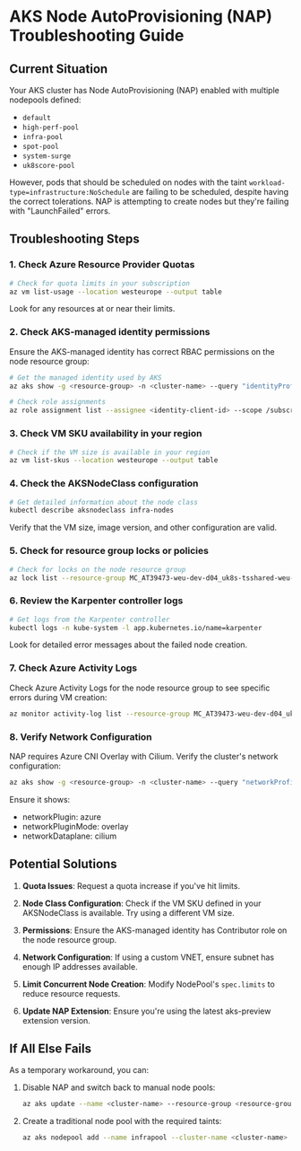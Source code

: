 # AKS Node AutoProvisioning (NAP) Troubleshooting Guide

## Current Situation

Your AKS cluster has Node AutoProvisioning (NAP) enabled with multiple nodepools defined:
- `default`
- `high-perf-pool`
- `infra-pool`
- `spot-pool`
- `system-surge`
- `uk8score-pool`

However, pods that should be scheduled on nodes with the taint `workload-type=infrastructure:NoSchedule` are failing to be scheduled, despite having the correct tolerations. NAP is attempting to create nodes but they're failing with "LaunchFailed" errors.

## Troubleshooting Steps

### 1. Check Azure Resource Provider Quotas

```bash
# Check for quota limits in your subscription
az vm list-usage --location westeurope --output table
```

Look for any resources at or near their limits.

### 2. Check AKS-managed identity permissions

Ensure the AKS-managed identity has correct RBAC permissions on the node resource group:

```bash
# Get the managed identity used by AKS
az aks show -g <resource-group> -n <cluster-name> --query "identityProfile.kubeletidentity.clientId" -o tsv

# Check role assignments
az role assignment list --assignee <identity-client-id> --scope /subscriptions/<subscription-id>/resourceGroups/MC_*
```

### 3. Check VM SKU availability in your region

```bash
# Check if the VM size is available in your region
az vm list-skus --location westeurope --output table
```

### 4. Check the AKSNodeClass configuration

```bash
# Get detailed information about the node class
kubectl describe aksnodeclass infra-nodes
```

Verify that the VM size, image version, and other configuration are valid.

### 5. Check for resource group locks or policies

```bash
# Check for locks on the node resource group
az lock list --resource-group MC_AT39473-weu-dev-d04_uk8s-tsshared-weu-gt025-int-d04_westeurope
```

### 6. Review the Karpenter controller logs

```bash
# Get logs from the Karpenter controller
kubectl logs -n kube-system -l app.kubernetes.io/name=karpenter
```

Look for detailed error messages about the failed node creation.

### 7. Check Azure Activity Logs

Check Azure Activity Logs for the node resource group to see specific errors during VM creation:

```bash
az monitor activity-log list --resource-group MC_AT39473-weu-dev-d04_uk8s-tsshared-weu-gt025-int-d04_westeurope --start-time 2025-05-13T00:00:00Z
```

### 8. Verify Network Configuration

NAP requires Azure CNI Overlay with Cilium. Verify the cluster's network configuration:

```bash
az aks show -g <resource-group> -n <cluster-name> --query "networkProfile"
```

Ensure it shows:
- networkPlugin: azure
- networkPluginMode: overlay
- networkDataplane: cilium

## Potential Solutions

1. **Quota Issues**: Request a quota increase if you've hit limits.

2. **Node Class Configuration**: Check if the VM SKU defined in your AKSNodeClass is available. Try using a different VM size.

3. **Permissions**: Ensure the AKS-managed identity has Contributor role on the node resource group.

4. **Network Configuration**: If using a custom VNET, ensure subnet has enough IP addresses available.

5. **Limit Concurrent Node Creation**: Modify NodePool's `spec.limits` to reduce resource requests.

6. **Update NAP Extension**: Ensure you're using the latest aks-preview extension version.

## If All Else Fails

As a temporary workaround, you can:

1. Disable NAP and switch back to manual node pools:
   ```bash
   az aks update --name <cluster-name> --resource-group <resource-group> --node-provisioning-mode Manual
   ```

2. Create a traditional node pool with the required taints:
   ```bash
   az aks nodepool add --name infrapool --cluster-name <cluster-name> --resource-group <resource-group> --node-taints workload-type=infrastructure:NoSchedule
   ```